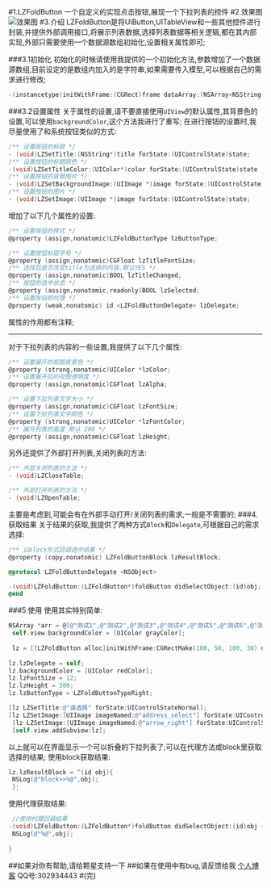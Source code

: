 #1.LZFoldButton
一个自定义的实现点击按钮,展现一个下拉列表的控件
#2.效果图
![效果图](https://github.com/LQQZYY/LZFoldButton/blob/master/aaa.gif)
#3.介绍
LZFoldButton是将UIButton,UITableView和一些其他控件进行封装,并提供外部调用接口,将展示列表数据,选择列表数据等相关逻辑,都在其内部实现,外部只需要使用一个数据源数组初始化,设置相关属性即可;

###3.1初始化
初始化的时候请使用我提供的一个初始化方法,参数增加了一个数据源数组,目前设定的是数组内加入的是字符串,如果需要传入模型,可以根据自己的需求进行修改;
```Objective-C
-(instancetype)initWithFrame:(CGRect)frame dataArray:(NSArray<NSString *> *)dataArray;
```
###3.2设置属性
关于属性的设置,请不要直接使用`UIView`的默认属性,其背景色的设置,可以使用`backgroundColor`,这个方法我进行了重写;
在进行按钮的设置时,我尽量使用了和系统按钮类似的方式:
```Objective-C
/** 设置按钮的标题 */
- (void)LZSetTitle:(NSString*)title forState:(UIControlState)state;
/** 设置按钮的标题颜色 */
-(void)LZSetTitleColor:(UIColor*)color forState:(UIControlState)state ;
/** 设置按钮的背景图片 */
- (void)LZSetBackgroundImage:(UIImage *)image forState:(UIControlState)state;
/** 设置按钮的图片 */
- (void)LZSetImage:(UIImage *)image forState:(UIControlState)state;
```
增加了以下几个属性的设置:
```Objective-C
/** 设置按钮的样式 */
@property (assign,nonatomic)LZFoldButtonType lzButtonType;

/** 设置按钮标题字号 */
@property (assign,nonatomic)CGFloat lzTitleFontSize;
/** 选择后是否改变title为选择的内容,默认YES */
@property (assign,nonatomic)BOOL lzTitleChanged;
/** 按钮的选中状态 */
@property (assign,nonatomic,readonly)BOOL lzSelected;
/** 设置按钮的代理 */
@property (weak,nonatomic) id <LZFoldButtonDelegate> lzDelegate;
```
属性的作用都有注释;

-----
对于下拉列表的内容的一些设置,我提供了以下几个属性:
```Objective-C
/** 设置展开的视图背景色 */
@property (strong,nonatomic)UIColor *lzColor;
/** 设置展开后的视图透明度 */
@property (assign,nonatomic)CGFloat lzAlpha;

/** 设置下拉列表文字大小 */
@property (assign,nonatomic)CGFloat lzFontSize;
/** 设置下拉列表文字颜色 */
@property (strong,nonatomic)UIColor *lzFontColor;
/** 展开列表的高度 默认 200 */
@property (assign,nonatomic)CGFloat lzHeight;
```
另外还提供了外部打开列表,关闭列表的方法:
```Objective-C
/** 外部关闭列表的方法 */
- (void)LZCloseTable;

/** 外部打开列表的方法 */
- (void)LZOpenTable;
```
主要是考虑到,可能会有在外部手动打开/关闭列表的需求,一般是不需要的;
###4.获取结果
关于结果的获取,我提供了两种方式`Block`和`Delegate`,可根据自己的需求选择:
```Objective-C
/** 以block形式回调选中结果 */
@property (copy,nonatomic) LZFoldButtonBlock lzResultBlock;

@protocol LZFoldButtonDelegate <NSObject>

-(void)LZFoldButton:(LZFoldButton*)foldButton didSelectObject:(id)obj;
@end
```
###5.使用
使用其实特别简单:

```Objective-C
NSArray *arr = @[@"测试1",@"测试2",@"测试3",@"测试4",@"测试5",@"测试6",@"测试7",@"测试8"];
 self.view.backgroundColor = [UIColor grayColor];
 
 lz = [[LZFoldButton alloc]initWithFrame:CGRectMake(100, 50, 100, 30) dataArray:arr];
 
lz.lzDelegate = self;
lz.backgroundColor = [UIColor redColor];
lz.lzFontSize = 12;
lz.lzHeight = 300;
lz.lzButtonType = LZFoldButtonTypeRight;

[lz LZSetTitle:@"请选择" forState:UIControlStateNormal];
[lz LZSetImage:[UIImage imageNamed:@"address_select"] forState:UIControlStateNormal];
 [lz LZSetImage:[UIImage imageNamed:@"arrow_right"] forState:UIControlStateSelected];
 [self.view addSubview:lz];
 ```
 
 以上就可以在界面显示一个可以折叠的下拉列表了;可以在代理方法或block里获取选择的结果;
 使用block获取结果:
 ```Objective-C
 lz.lzResultBlock = ^(id obj){
  NSLog(@"block>>%@",obj);
  };
  ```
  使用代理获取结果:
  ```Objective-C
   //使用代理回调结果
-(void)LZFoldButton:(LZFoldButton*)foldButton didSelectObject:(id)obj {
   NSLog(@"%@",obj);
   
}
```
##如果对你有帮助,请给颗星支持一下
##如果在使用中有bug,请反馈给我
[个人博客](http://blog.csdn.net/lqq200912408)
QQ号:302934443
#(完)
